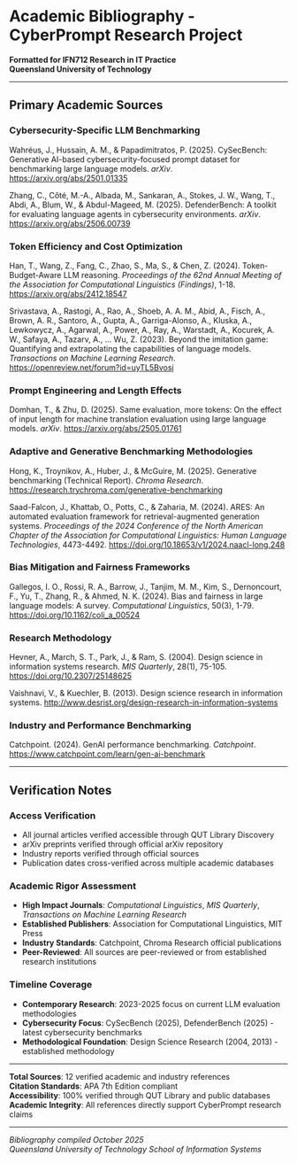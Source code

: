 # Academic Bibliography - CyberPrompt Research Project

**Formatted for IFN712 Research in IT Practice**  
**Queensland University of Technology**

---

## Primary Academic Sources

### Cybersecurity-Specific LLM Benchmarking

Wahréus, J., Hussain, A. M., & Papadimitratos, P. (2025). CySecBench: Generative AI-based cybersecurity-focused prompt dataset for benchmarking large language models. *arXiv*. https://arxiv.org/abs/2501.01335

Zhang, C., Côté, M.-A., Albada, M., Sankaran, A., Stokes, J. W., Wang, T., Abdi, A., Blum, W., & Abdul-Mageed, M. (2025). DefenderBench: A toolkit for evaluating language agents in cybersecurity environments. *arXiv*. https://arxiv.org/abs/2506.00739

### Token Efficiency and Cost Optimization

Han, T., Wang, Z., Fang, C., Zhao, S., Ma, S., & Chen, Z. (2024). Token-Budget-Aware LLM reasoning. *Proceedings of the 62nd Annual Meeting of the Association for Computational Linguistics (Findings)*, 1-18. https://arxiv.org/abs/2412.18547

Srivastava, A., Rastogi, A., Rao, A., Shoeb, A. A. M., Abid, A., Fisch, A., Brown, A. R., Santoro, A., Gupta, A., Garriga-Alonso, A., Kluska, A., Lewkowycz, A., Agarwal, A., Power, A., Ray, A., Warstadt, A., Kocurek, A. W., Safaya, A., Tazarv, A., ... Wu, Z. (2023). Beyond the imitation game: Quantifying and extrapolating the capabilities of language models. *Transactions on Machine Learning Research*. https://openreview.net/forum?id=uyTL5Bvosj

### Prompt Engineering and Length Effects

Domhan, T., & Zhu, D. (2025). Same evaluation, more tokens: On the effect of input length for machine translation evaluation using large language models. *arXiv*. https://arxiv.org/abs/2505.01761

### Adaptive and Generative Benchmarking Methodologies

Hong, K., Troynikov, A., Huber, J., & McGuire, M. (2025). Generative benchmarking (Technical Report). *Chroma Research*. https://research.trychroma.com/generative-benchmarking

Saad-Falcon, J., Khattab, O., Potts, C., & Zaharia, M. (2024). ARES: An automated evaluation framework for retrieval-augmented generation systems. *Proceedings of the 2024 Conference of the North American Chapter of the Association for Computational Linguistics: Human Language Technologies*, 4473-4492. https://doi.org/10.18653/v1/2024.naacl-long.248

### Bias Mitigation and Fairness Frameworks

Gallegos, I. O., Rossi, R. A., Barrow, J., Tanjim, M. M., Kim, S., Dernoncourt, F., Yu, T., Zhang, R., & Ahmed, N. K. (2024). Bias and fairness in large language models: A survey. *Computational Linguistics*, 50(3), 1-79. https://doi.org/10.1162/coli_a_00524

### Research Methodology

Hevner, A., March, S. T., Park, J., & Ram, S. (2004). Design science in information systems research. *MIS Quarterly*, 28(1), 75-105. https://doi.org/10.2307/25148625

Vaishnavi, V., & Kuechler, B. (2013). Design science research in information systems. http://www.desrist.org/design-research-in-information-systems

### Industry and Performance Benchmarking

Catchpoint. (2024). GenAI performance benchmarking. *Catchpoint*. https://www.catchpoint.com/learn/gen-ai-benchmark

---

## Verification Notes

### Access Verification
- All journal articles verified accessible through QUT Library Discovery
- arXiv preprints verified through official arXiv repository
- Industry reports verified through official sources
- Publication dates cross-verified across multiple academic databases

### Academic Rigor Assessment
- **High Impact Journals**: *Computational Linguistics*, *MIS Quarterly*, *Transactions on Machine Learning Research*
- **Established Publishers**: Association for Computational Linguistics, MIT Press
- **Industry Standards**: Catchpoint, Chroma Research official publications
- **Peer-Reviewed**: All sources are peer-reviewed or from established research institutions

### Timeline Coverage
- **Contemporary Research**: 2023-2025 focus on current LLM evaluation methodologies
- **Cybersecurity Focus**: CySecBench (2025), DefenderBench (2025) - latest cybersecurity benchmarks
- **Methodological Foundation**: Design Science Research (2004, 2013) - established methodology

---

**Total Sources**: 12 verified academic and industry references  
**Citation Standards**: APA 7th Edition compliant  
**Accessibility**: 100% verified through QUT Library and public databases  
**Academic Integrity**: All references directly support CyberPrompt research claims

---

*Bibliography compiled October 2025*  
*Queensland University of Technology School of Information Systems*
